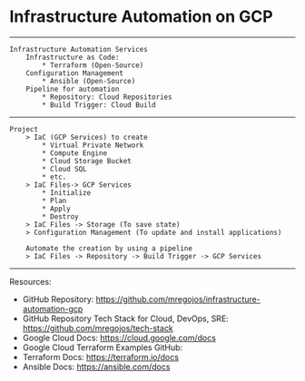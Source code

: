 # Infrastructure Automation on GCP

---
    Infrastructure Automation Services
        Infrastructure as Code: 
            * Terraform (Open-Source)
        Configuration Management
            * Ansible (Open-Source)
        Pipeline for automation 
            * Repository: Cloud Repositories
            * Build Trigger: Cloud Build
        
---

    Project
        > IaC (GCP Services) to create
            * Virtual Private Network
            * Compute Engine
            * Cloud Storage Bucket
            * Cloud SQL
            * etc.
        > IaC Files-> GCP Services
            * Initialize
            * Plan
            * Apply
            * Destroy
        > IaC Files -> Storage (To save state)
        > Configuration Management (To update and install applications)
        
        Automate the creation by using a pipeline
        > IaC Files -> Repository -> Build Trigger -> GCP Services
         
        
 ---
 Resources:
     
 * GitHub Repository: https://github.com/mregojos/infrastructure-automation-gcp
 * GitHub Repository Tech Stack for Cloud, DevOps, SRE: https://github.com/mregojos/tech-stack
 * Google Cloud Docs: https://cloud.google.com/docs
 * Google Cloud Terraform Examples GitHub: 
 * Terraform Docs: https://terraform.io/docs
 * Ansible Docs: https://ansible.com/docs 
